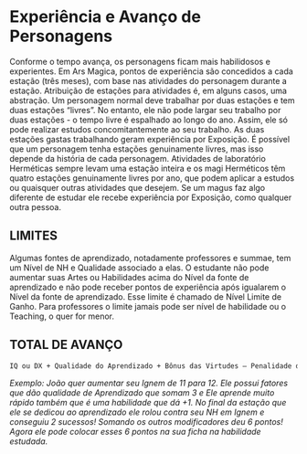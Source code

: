 # Experiência e Avanço de Personagens

Conforme o tempo avança, os personagens ficam mais habilidosos e experientes. Em Ars Magica, pontos de experiência são concedidos a cada estação (três meses), com base nas atividades do personagem durante a estação. Atribuição de estações para atividades é, em alguns casos, uma abstração. Um personagem normal deve trabalhar por duas estações e tem duas estações “livres”. No entanto, ele não pode largar seu trabalho por duas estações - o tempo livre é espalhado ao longo do ano. Assim, ele só pode realizar estudos concomitantemente ao seu trabalho. As duas estações gastas trabalhando geram experiência por Exposição. É possível que um personagem tenha estações genuinamente livres, mas isso depende da história de cada personagem. Atividades de laboratório Herméticas sempre levam uma estação inteira e os magi Herméticos têm quatro estações genuinamente livres por ano, que podem aplicar a estudos ou quaisquer outras atividades que desejem. Se um magus faz algo diferente de estudar ele recebe experiência por Exposição, como qualquer outra pessoa.

## LIMITES
Algumas fontes de aprendizado, notadamente professores e summae, tem um Nível de NH e Qualidade associado a elas. O estudante não pode aumentar suas Artes ou Habilidades acima do Nível da fonte de aprendizado e não pode receber pontos de experiência após igualarem o Nível da fonte de aprendizado. Esse limite é chamado de Nível Limite de Ganho. Para professores o limite jamais pode ser nível de habilidade ou o Teaching, o quer for menor.

## TOTAL DE AVANÇO
```diff
IQ ou DX + Qualidade do Aprendizado + Bônus das Virtudes – Penalidade dos Defeitos
```
*Exemplo: João quer aumentar seu Ignem de 11 para 12. Ele possui fatores que dão qualidade de Aprendizado que somam 3 e Ele aprende muito rápido também que é uma habilidade que dá +1. No final da estação que ele se dedicou ao aprendizado ele rolou contra seu NH em Ignem e conseguiu 2 sucessos! Somando os outros modificadores deu 6 pontos! Agora ele pode colocar esses 6 pontos na sua ficha na habilidade estudada.*

